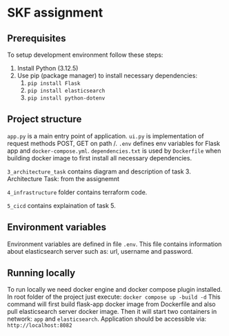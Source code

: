 # SKF assignment

## Prerequisites

To setup development environment follow these steps:
1. Install Python (3.12.5)
2. Use pip (package manager) to install necessary dependencies:
    1. ```pip install Flask```
    2. ```pip install elasticsearch```
    3. ```pip install python-dotenv```

## Project structure

```app.py``` is a main entry point of application. ```ui.py``` is implementation of request methods POST, GET on path /.
```.env``` defines env variables for Flask app and ```docker-compose.yml```.
```dependencies.txt``` is used by ```Dockerfile``` when building docker image to first install all necessary dependencies.

```3_architecture_task``` contains diagram and description of task 3. Architecture Task: from the assignemnt

```4_infrastructure``` folder contains terraform code.

```5_cicd``` contains explaination of task 5.

## Environment variables

Environment variables are defined in file ```.env```. This file contains information about elasticsearch server such as:
url, username and password.

## Running locally

To run locally we need docker engine and docker compose plugin installed.
In root folder of the project just execute:
```docker compose up -build -d```
This command will first build flask-app docker image from Dockerfile and also pull elasticsearch server docker image.
Then it will start two containers in network: ```app``` and ```elasticsearch```. Application should be accessible via:
```http://localhost:8082```
